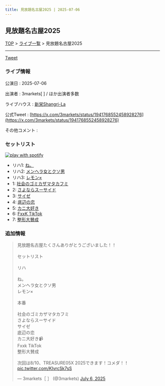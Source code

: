 ```yaml
---
title: 見放題名古屋2025 | 2025-07-06
---
```

## 見放題名古屋2025

[TOP](/setlist/) > [ライブ一覧](lives.html) > 見放題名古屋2025

___

<a href="https://twitter.com/share?ref_src=twsrc%5Etfw" data-text="3markets[ ]セットリスト > 見放題名古屋2025" class="twitter-share-button" data-via="3markets" data-hashtags="3markets" data-related="3markets" data-show-count="false">Tweet</a>

### ライブ情報

公演日
:    2025-07-06

出演者
:    3markets[ ] / ほか出演者多数

ライブハウス
:    [新栄Shangri-La](livehouse115.html)

公式Tweet
:    [https://x.com/3markets/status/1941768552458928276](https://x.com/3markets/status/1941768552458928276)

その他コメント
:    

### セットリスト


[![play with spotify](images/spotify-icon.png)](https://open.spotify.com/playlist/0r5eS7I1XmY1WRYGGFGKrc)



*  リハ1: [ね。](song076.html)
*  リハ2: [メンヘラ女とクソ男](song072.html)
*  リハ3: [レモン×](song003.html)
*  1: [社会のゴミカザマタカフミ](song002.html)
*  2: [さよならスーサイド](song013.html)
*  3: [サイゼ](song004.html)
*  4: [底辺の恋](song008.html)
*  5: [カニ大好き](song079.html)
*  6: [FxxK TikTok](song082.html)
*  7: [整形大賛成](song005.html)


### 追加情報



<blockquote class="twitter-tweet"><p lang="ja" dir="ltr">見放題名古屋たくさんありがとうございました！！<br><br>セットリスト<br><br>リハ<br><br>ね。<br>メンヘラ女とクソ男<br>レモン×<br><br>本番<br><br>社会のゴミカザマタカフミ<br>さよならスーサイド<br>サイゼ<br>底辺の恋<br>カニ大好き📹<br>Fxxk TikTok<br>整形大賛成<br><br>次回は8/10、TREASURE05X 2025できます！コメダ！！ <a href="https://t.co/KIvrcSk7sS">pic.twitter.com/KIvrcSk7sS</a></p>&mdash; 3markets［ ］ (@3markets) <a href="https://twitter.com/3markets/status/1941768552458928276?ref_src=twsrc%5Etfw">July 6, 2025</a></blockquote>
<script async src="https://platform.twitter.com/widgets.js" charset="utf-8"></script>




<script async src="https://platform.twitter.com/widgets.js" charset="utf-8"></script>